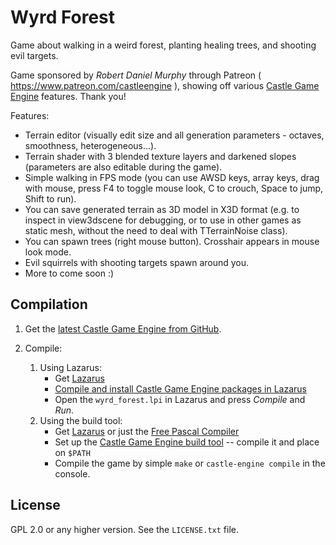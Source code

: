 # Wyrd Forest

Game about walking in a weird forest, planting healing trees, and shooting evil targets.

Game sponsored by _Robert Daniel Murphy_ through Patreon ( https://www.patreon.com/castleengine ), showing off various [Castle Game Engine](https://castle-engine.sourceforge.io/) features. Thank you!

Features:

* Terrain editor (visually edit size and all generation parameters - octaves, smoothness, heterogeneous...).
* Terrain shader with 3 blended texture layers and darkened slopes (parameters are also editable during the game).
* Simple walking in FPS mode (you can use AWSD keys, array keys, drag with mouse, press F4 to toggle mouse look, C to crouch, Space to jump, Shift to run).
* You can save generated terrain as 3D model in X3D format (e.g. to inspect in view3dscene for debugging, or to use in other games as static mesh, without the need to deal with TTerrainNoise class).
* You can spawn trees (right mouse button). Crosshair appears in mouse look mode.
* Evil squirrels with shooting targets spawn around you.
* More to come soon :)

## Compilation

1. Get the [latest Castle Game Engine from GitHub](https://github.com/castle-engine/castle-engine/).
2. Compile:

    1. Using Lazarus:
        - Get [Lazarus](http://www.lazarus-ide.org/)
        - [Compile and install Castle Game Engine packages in Lazarus](https://castle-engine.sourceforge.io/documentation.php)
        - Open the `wyrd_forest.lpi` in Lazarus and press _Compile_ and _Run_.
    2. Using the build tool:
       - Get [Lazarus](http://www.lazarus-ide.org/) or just the [Free Pascal Compiler](https://www.freepascal.org/)
       - Set up the [Castle Game Engine build tool](https://github.com/castle-engine/castle-engine/wiki/Build-Tool) -- compile it and place on `$PATH`
       - Compile the game by simple `make` or `castle-engine compile` in the console.

## License

GPL 2.0 or any higher version. See the `LICENSE.txt` file.
